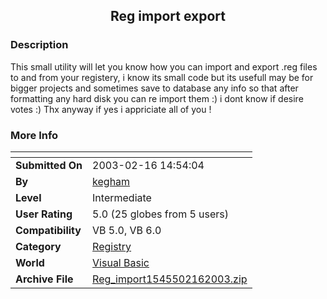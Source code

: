 ﻿<div align="center">

## Reg import export


</div>

### Description

This small utility will let you know how you can import and export .reg files to and from your registery, i know its small code but its usefull may be for bigger projects and sometimes save to database any info so that after formatting any hard disk you can re import them :) i dont know if desire votes :) Thx anyway if yes i appriciate all of you !
 
### More Info
 


<span>             |<span>
---                |---
**Submitted On**   |2003-02-16 14:54:04
**By**             |[kegham](https://github.com/Planet-Source-Code/PSCIndex/blob/master/ByAuthor/kegham.md)
**Level**          |Intermediate
**User Rating**    |5.0 (25 globes from 5 users)
**Compatibility**  |VB 5\.0, VB 6\.0
**Category**       |[Registry](https://github.com/Planet-Source-Code/PSCIndex/blob/master/ByCategory/registry__1-36.md)
**World**          |[Visual Basic](https://github.com/Planet-Source-Code/PSCIndex/blob/master/ByWorld/visual-basic.md)
**Archive File**   |[Reg\_import1545502162003\.zip](https://github.com/Planet-Source-Code/kegham-reg-import-export__1-43276/archive/master.zip)








